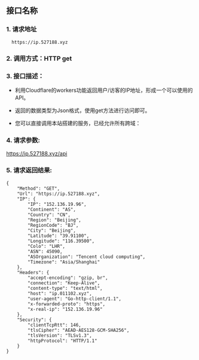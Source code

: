 

## 接口名称

### 1. 请求地址

      https://ip.527188.xyz

### 2. 调用方式：HTTP get

### 3. 接口描述：

* 利用Cloudflare的workers功能返回用户/访客的IP地址，形成一个可以使用的API。

* 返回的数据类型为Json格式，使用get方法进行访问即可。

* 您可以直接调用本站搭建的服务，已经允许所有跨域：

### 4. 请求参数:

https://ip.527188.xyz/api

### 5. 请求返回结果:

```
{
    "Method": "GET",
    "Url": "https://ip.527188.xyz",
    "IP": {
        "IP": "152.136.19.96",
        "Continent": "AS",
        "Country": "CN",
        "Region": "Beijing",
        "RegionCode": "BJ",
        "City": "Beijing",
        "Latitude": "39.91100",
        "Longitude": "116.39500",
        "Colo": "LHR",
        "ASN": 45090,
        "ASOrganization": "Tencent cloud computing",
        "Timezone": "Asia/Shanghai"
    },
    "Headers": {
        "accept-encoding": "gzip, br",
        "connection": "Keep-Alive",
        "content-type": "text/html",
        "host": "ip.011102.xyz",
        "user-agent": "Go-http-client/1.1",
        "x-forwarded-proto": "https",
        "x-real-ip": "152.136.19.96"
    },
    "Security": {
        "clientTcpRtt": 146,
        "tlsCipher": "AEAD-AES128-GCM-SHA256",
        "tlsVersion": "TLSv1.3",
        "httpProtocol": "HTTP/1.1"
    }
}
```


